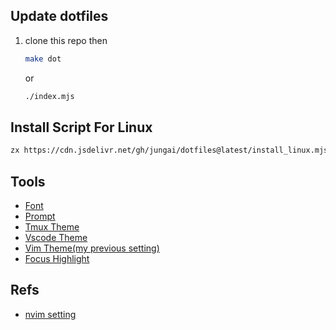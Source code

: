 ## Update dotfiles

1. clone this repo then

	```bash
	make dot
	```

	or

	```bash
	./index.mjs
	```

## Install Script For Linux

```bash
zx https://cdn.jsdelivr.net/gh/jungai/dotfiles@latest/install_linux.mjs
```

## Tools

- [Font](https://github.com/dtinth/comic-mono-font)
- [Prompt](https://github.com/starship/starship)
- [Tmux Theme](https://github.com/dracula/tmux)
- [Vscode Theme](https://marketplace.visualstudio.com/items?itemName=ngryman.codesandbox-theme)
- [Vim Theme(my previous setting)](https://github.com/morhetz/gruvbox)
- [Focus Highlight](https://github.com/dtinth/FocusHighlight.spoon)

## Refs

- [nvim setting](https://www.youtube.com/watch?v=FW2X1CXrU1w&t=499s)
